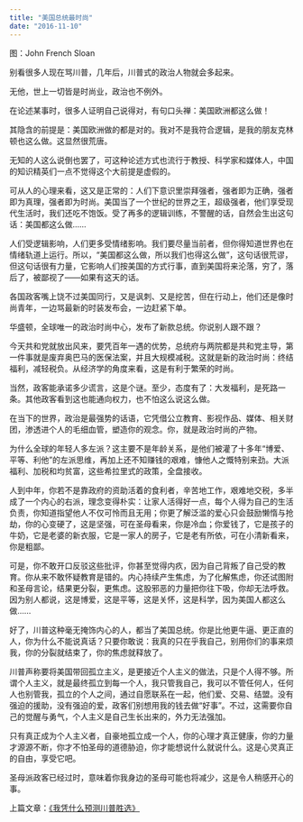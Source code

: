 ```yaml
---
title: "美国总统最时尚"
date: "2016-11-10"
---
```


图：John French Sloan

别看很多人现在骂川普，几年后，川普式的政治人物就会多起来。

无他，世上一切皆是时尚业，政治也不例外。

在论述某事时，很多人证明自己说得对，有句口头禅：美国欧洲都这么做！

其隐含的前提是：美国欧洲做的都是对的。我对不是我符合逻辑，是我的朋友克林顿也这么做。这显然很荒唐。

无知的人这么说倒也罢了，可这种论述方式也流行于教授、科学家和媒体人，中国的知识精英们一点不觉得这个大前提是虚假的。

可从人的心理来看，这又是正常的：人们下意识里崇拜强者，强者即为正确，强者即为真理，强者即为时尚。美国当了一个世纪的世界之王，超级强者，他们享受现代生活时，我们还吃不饱饭。受了再多的逻辑训练，不警醒的话，自然会生出这句话：美国都这么做……  

人们受逻辑影响，人们更多受情绪影响。我们要尽量当前者，但你得知道世界也在情绪轨道上运行。所以，“美国都这么做，所以我们也得这么做”，这句话很荒谬，但这句话很有力量，它影响人们按美国的方式行事，直到美国将来沦落，穷了，落后了，被鄙视了——如果有这天的话。  

各国政客嘴上饶不过美国同行，又是讽刺、又是挖苦，但在行动上，他们还是像时尚青年，一边骂最新的时装发布会，一边赶紧下单。

华盛顿，全球唯一的政治时尚中心，发布了新款总统。你说别人跟不跟？

今天共和党就放出风来，要凭百年一遇的优势，总统府与两院都是共和党主导，第一件事就是废弃奥巴马的医保法案，并且大规模减税。这就是新的政治时尚：终结福利，减轻税负。从经济学的角度来看，这是有利于繁荣的时尚。

当然，政客能承诺多少谎言，这是个谜。至少，态度有了：大发福利，是死路一条。其他政客看到这也能通向权力，也不怕这么说这么做。  

在当下的世界，政治是最强势的话语，它凭借公立教育、影视作品、媒体、相关财团，渗透进个人的毛细血管，塑造你的观念。你，就是政治时尚的产物。

为什么全球的年轻人多左派？这主要不是年龄关系，是他们被灌了十多年“博爱、平等、利他”的左派思维，再加上还不知赚钱的艰难，慷他人之慨特别来劲。大派福利、加税和均贫富，这些希拉里式的政策，全盘接收。

人到中年，你若不是靠政府的资助活着的食利者，辛苦地工作，艰难地交税，多半成了一个内心的右派，理念变得朴实：让家人活得好一点，每个人得为自己的生活负责，你知道指望他人不仅可怜而且无用；你更了解泛滥的爱心只会鼓励懒惰与抢劫，你的心变硬了，这是坚强，可在圣母看来，你是冷血；你爱钱了，它是孩子的牛奶，它是老婆的新衣服，它是一家人的房子，它是老有所依，可在小清新看来，你是粗鄙。

可是，你不敢开口反驳这些批评，你甚至觉得内疚，因为自己背叛了自己受的教育。你从来不敢怀疑教育是错的。内心持续产生焦虑，为了化解焦虑，你还试图附和圣母言论，结果更分裂，更焦虑。这股邪恶的力量把你往下吸，你却无法呼救。因为别人都说，这是博爱，这是平等，这是关怀，这是科学，因为美国人都这么做……  

好了，川普这种毫无掩饰内心的人，都当了美国总统。你是比他更牛逼、更正直的人，你为什么不能说真话？只要你敢说：我真的只在乎我自己，别用你们的事来烦我，你的分裂就结束了，你的焦虑就释放了。

川普声称要将美国带回孤立主义，是更接近个人主义的做法，只是个人得不够。所谓个人主义，就是最终孤立到每一个人，我只管我自己，我可以不管任何人，任何人也别管我，孤立的个人之间，通过自愿联系在一起，他们爱、交易、结盟。没有强迫的援助，没有强迫的爱，政客们别想用我的钱去做“好事”。不过，这需要你自己的觉醒与勇气，个人主义是自己生长出来的，外力无法强加。

只有真正成为个人主义者，自豪地孤立成一个人，你的心理才真正健康，你的力量才源源不断，你才不怕圣母的道德胁迫，你才能想说什么就说什么。这是心灵真正的自由，享受它吧。

圣母派政客已经过时，意味着你我身边的圣母可能也将减少，这是令人稍感开心的事。

上篇文章：[《我凭什么预测川普胜选》](http://mp.weixin.qq.com/s?__biz=MjM5NDU0Mjk2MQ==&mid=2651622499&idx=1&sn=37372b1919caa2595ee3df01faabd482&chksm=bd7e087d8a09816baf256952922c3a10005d7078904ed6151ace12b730b7fece5909892d5e78&scene=21#wechat_redirect)
